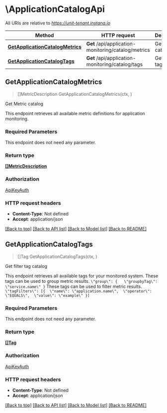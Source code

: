 # \ApplicationCatalogApi

All URIs are relative to *https://unit-tenant.instana.io*

Method | HTTP request | Description
------------- | ------------- | -------------
[**GetApplicationCatalogMetrics**](ApplicationCatalogApi.md#GetApplicationCatalogMetrics) | **Get** /api/application-monitoring/catalog/metrics | Get Metric catalog
[**GetApplicationCatalogTags**](ApplicationCatalogApi.md#GetApplicationCatalogTags) | **Get** /api/application-monitoring/catalog/tags | Get filter tag catalog



## GetApplicationCatalogMetrics

> []MetricDescription GetApplicationCatalogMetrics(ctx, )

Get Metric catalog

This endpoint retrieves all available metric definitions for application monitoring. 

### Required Parameters

This endpoint does not need any parameter.

### Return type

[**[]MetricDescription**](MetricDescription.md)

### Authorization

[ApiKeyAuth](../README.md#ApiKeyAuth)

### HTTP request headers

- **Content-Type**: Not defined
- **Accept**: application/json

[[Back to top]](#) [[Back to API list]](../README.md#documentation-for-api-endpoints)
[[Back to Model list]](../README.md#documentation-for-models)
[[Back to README]](../README.md)


## GetApplicationCatalogTags

> []Tag GetApplicationCatalogTags(ctx, )

Get filter tag catalog

This endpoint retrieves all available tags for your monitored system.  These tags can be used to group metric results. ``` \"group\": {   \"groupbyTag\": \"service.name\" } ```  These tags can be used to filter metric results. ``` \"tagFilters\": [{  \"name\": \"application.name\",  \"operator\": \"EQUALS\",  \"value\": \"example\" }] ``` 

### Required Parameters

This endpoint does not need any parameter.

### Return type

[**[]Tag**](Tag.md)

### Authorization

[ApiKeyAuth](../README.md#ApiKeyAuth)

### HTTP request headers

- **Content-Type**: Not defined
- **Accept**: application/json

[[Back to top]](#) [[Back to API list]](../README.md#documentation-for-api-endpoints)
[[Back to Model list]](../README.md#documentation-for-models)
[[Back to README]](../README.md)

